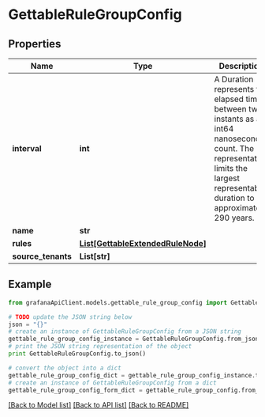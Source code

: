 # GettableRuleGroupConfig


## Properties
Name | Type | Description | Notes
------------ | ------------- | ------------- | -------------
**interval** | **int** | A Duration represents the elapsed time between two instants as an int64 nanosecond count. The representation limits the largest representable duration to approximately 290 years. | [optional] 
**name** | **str** |  | [optional] 
**rules** | [**List[GettableExtendedRuleNode]**](GettableExtendedRuleNode.md) |  | [optional] 
**source_tenants** | **List[str]** |  | [optional] 

## Example

```python
from grafanaApiClient.models.gettable_rule_group_config import GettableRuleGroupConfig

# TODO update the JSON string below
json = "{}"
# create an instance of GettableRuleGroupConfig from a JSON string
gettable_rule_group_config_instance = GettableRuleGroupConfig.from_json(json)
# print the JSON string representation of the object
print GettableRuleGroupConfig.to_json()

# convert the object into a dict
gettable_rule_group_config_dict = gettable_rule_group_config_instance.to_dict()
# create an instance of GettableRuleGroupConfig from a dict
gettable_rule_group_config_form_dict = gettable_rule_group_config.from_dict(gettable_rule_group_config_dict)
```
[[Back to Model list]](../README.md#documentation-for-models) [[Back to API list]](../README.md#documentation-for-api-endpoints) [[Back to README]](../README.md)


